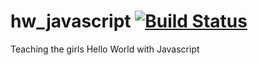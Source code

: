 # hw_javascript [![Build Status](https://travis-ci.org/thegreenrobot/hw_javascript.svg?branch=master)](https://travis-ci.org/thegreenrobot/hw_javascript)
Teaching the girls Hello World with Javascript
